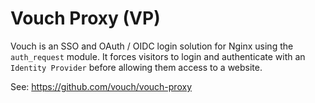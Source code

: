 # Vouch Proxy (VP) 

Vouch is an SSO and OAuth / OIDC login solution for Nginx using the `auth_request` module. 
It forces visitors to login and authenticate with an `Identity Provider` before allowing them access to a website.

See: https://github.com/vouch/vouch-proxy
